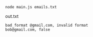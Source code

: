```
node main.js emails.txt
```

out.txt
```
bad_format @gmail.com, invalid format
bob@gmail.com, false
```

